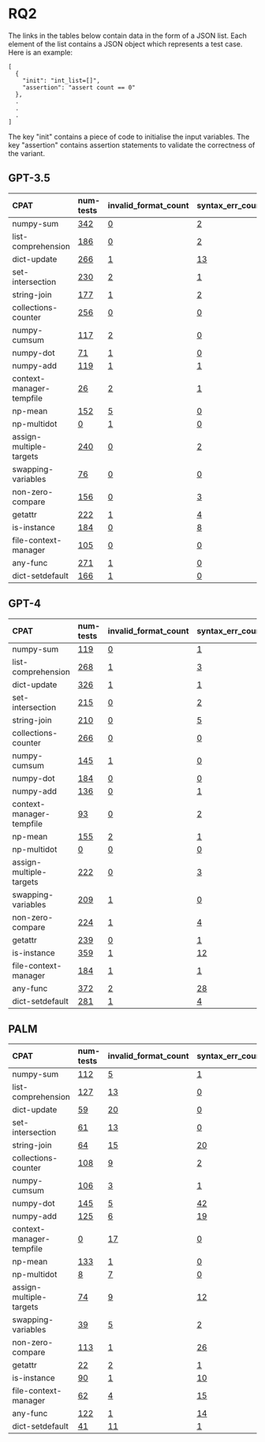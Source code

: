 # RQ2

The links in the tables below contain data in the form of a JSON list. 
Each element of the list contains a JSON object which represents a test case.
Here is an example:

```
[
  {
    "init": "int_list=[]",
    "assertion": "assert count == 0"
  },
  .
  .
  .
]  
```

The key "init" contains a piece of code to initialise the input
variables. The key "assertion" contains assertion statements to 
validate the correctness of the variant.

## GPT-3.5

| CPAT                     | num-tests                                                                                                            | invalid_format_count                                                                                                         | syntax_err_count                                                                                                            | uninitialised_vars_count                                                                                                          | invalid_test_count                                                                                                      |
|:-------------------------|:---------------------------------------------------------------------------------------------------------------------|:-----------------------------------------------------------------------------------------------------------------------------|:----------------------------------------------------------------------------------------------------------------------------|:----------------------------------------------------------------------------------------------------------------------------------|:------------------------------------------------------------------------------------------------------------------------|
| numpy-sum                | [342](https://github.com/PyCraftTool/PyCraft/blob/main/data/paper/RQ2/gpt-3.5-turbo/dict-setdefault/good-tests.json) | [0](https://github.com/PyCraftTool/PyCraft/blob/main/data/paper/RQ2/gpt-3.5-turbo/dict-setdefault/invalid-format-tests.json) | [2](https://github.com/PyCraftTool/PyCraft/blob/main/data/paper/RQ2/gpt-3.5-turbo/dict-setdefault/syntax-error-tests.json)  | [0](https://github.com/PyCraftTool/PyCraft/blob/main/data/paper/RQ2/gpt-3.5-turbo/dict-setdefault/uninitialised-vars-tests.json)  | [54](https://github.com/PyCraftTool/PyCraft/blob/main/data/paper/RQ2/gpt-3.5-turbo/dict-setdefault/invalid-tests.json)  |
| list-comprehension       | [186](https://github.com/PyCraftTool/PyCraft/blob/main/data/paper/RQ2/gpt-3.5-turbo/dict-setdefault/good-tests.json) | [0](https://github.com/PyCraftTool/PyCraft/blob/main/data/paper/RQ2/gpt-3.5-turbo/dict-setdefault/invalid-format-tests.json) | [2](https://github.com/PyCraftTool/PyCraft/blob/main/data/paper/RQ2/gpt-3.5-turbo/dict-setdefault/syntax-error-tests.json)  | [10](https://github.com/PyCraftTool/PyCraft/blob/main/data/paper/RQ2/gpt-3.5-turbo/dict-setdefault/uninitialised-vars-tests.json) | [41](https://github.com/PyCraftTool/PyCraft/blob/main/data/paper/RQ2/gpt-3.5-turbo/dict-setdefault/invalid-tests.json)  |
| dict-update              | [266](https://github.com/PyCraftTool/PyCraft/blob/main/data/paper/RQ2/gpt-3.5-turbo/dict-setdefault/good-tests.json) | [1](https://github.com/PyCraftTool/PyCraft/blob/main/data/paper/RQ2/gpt-3.5-turbo/dict-setdefault/invalid-format-tests.json) | [13](https://github.com/PyCraftTool/PyCraft/blob/main/data/paper/RQ2/gpt-3.5-turbo/dict-setdefault/syntax-error-tests.json) | [1](https://github.com/PyCraftTool/PyCraft/blob/main/data/paper/RQ2/gpt-3.5-turbo/dict-setdefault/uninitialised-vars-tests.json)  | [160](https://github.com/PyCraftTool/PyCraft/blob/main/data/paper/RQ2/gpt-3.5-turbo/dict-setdefault/invalid-tests.json) |
| set-intersection         | [230](https://github.com/PyCraftTool/PyCraft/blob/main/data/paper/RQ2/gpt-3.5-turbo/dict-setdefault/good-tests.json) | [2](https://github.com/PyCraftTool/PyCraft/blob/main/data/paper/RQ2/gpt-3.5-turbo/dict-setdefault/invalid-format-tests.json) | [1](https://github.com/PyCraftTool/PyCraft/blob/main/data/paper/RQ2/gpt-3.5-turbo/dict-setdefault/syntax-error-tests.json)  | [1](https://github.com/PyCraftTool/PyCraft/blob/main/data/paper/RQ2/gpt-3.5-turbo/dict-setdefault/uninitialised-vars-tests.json)  | [25](https://github.com/PyCraftTool/PyCraft/blob/main/data/paper/RQ2/gpt-3.5-turbo/dict-setdefault/invalid-tests.json)  |
| string-join              | [177](https://github.com/PyCraftTool/PyCraft/blob/main/data/paper/RQ2/gpt-3.5-turbo/dict-setdefault/good-tests.json) | [1](https://github.com/PyCraftTool/PyCraft/blob/main/data/paper/RQ2/gpt-3.5-turbo/dict-setdefault/invalid-format-tests.json) | [2](https://github.com/PyCraftTool/PyCraft/blob/main/data/paper/RQ2/gpt-3.5-turbo/dict-setdefault/syntax-error-tests.json)  | [0](https://github.com/PyCraftTool/PyCraft/blob/main/data/paper/RQ2/gpt-3.5-turbo/dict-setdefault/uninitialised-vars-tests.json)  | [119](https://github.com/PyCraftTool/PyCraft/blob/main/data/paper/RQ2/gpt-3.5-turbo/dict-setdefault/invalid-tests.json) |
| collections-counter      | [256](https://github.com/PyCraftTool/PyCraft/blob/main/data/paper/RQ2/gpt-3.5-turbo/dict-setdefault/good-tests.json) | [0](https://github.com/PyCraftTool/PyCraft/blob/main/data/paper/RQ2/gpt-3.5-turbo/dict-setdefault/invalid-format-tests.json) | [0](https://github.com/PyCraftTool/PyCraft/blob/main/data/paper/RQ2/gpt-3.5-turbo/dict-setdefault/syntax-error-tests.json)  | [0](https://github.com/PyCraftTool/PyCraft/blob/main/data/paper/RQ2/gpt-3.5-turbo/dict-setdefault/uninitialised-vars-tests.json)  | [12](https://github.com/PyCraftTool/PyCraft/blob/main/data/paper/RQ2/gpt-3.5-turbo/dict-setdefault/invalid-tests.json)  |
| numpy-cumsum             | [117](https://github.com/PyCraftTool/PyCraft/blob/main/data/paper/RQ2/gpt-3.5-turbo/dict-setdefault/good-tests.json) | [2](https://github.com/PyCraftTool/PyCraft/blob/main/data/paper/RQ2/gpt-3.5-turbo/dict-setdefault/invalid-format-tests.json) | [0](https://github.com/PyCraftTool/PyCraft/blob/main/data/paper/RQ2/gpt-3.5-turbo/dict-setdefault/syntax-error-tests.json)  | [0](https://github.com/PyCraftTool/PyCraft/blob/main/data/paper/RQ2/gpt-3.5-turbo/dict-setdefault/uninitialised-vars-tests.json)  | [104](https://github.com/PyCraftTool/PyCraft/blob/main/data/paper/RQ2/gpt-3.5-turbo/dict-setdefault/invalid-tests.json) |
| numpy-dot                | [71](https://github.com/PyCraftTool/PyCraft/blob/main/data/paper/RQ2/gpt-3.5-turbo/dict-setdefault/good-tests.json)  | [1](https://github.com/PyCraftTool/PyCraft/blob/main/data/paper/RQ2/gpt-3.5-turbo/dict-setdefault/invalid-format-tests.json) | [0](https://github.com/PyCraftTool/PyCraft/blob/main/data/paper/RQ2/gpt-3.5-turbo/dict-setdefault/syntax-error-tests.json)  | [0](https://github.com/PyCraftTool/PyCraft/blob/main/data/paper/RQ2/gpt-3.5-turbo/dict-setdefault/uninitialised-vars-tests.json)  | [88](https://github.com/PyCraftTool/PyCraft/blob/main/data/paper/RQ2/gpt-3.5-turbo/dict-setdefault/invalid-tests.json)  |
| numpy-add                | [119](https://github.com/PyCraftTool/PyCraft/blob/main/data/paper/RQ2/gpt-3.5-turbo/dict-setdefault/good-tests.json) | [1](https://github.com/PyCraftTool/PyCraft/blob/main/data/paper/RQ2/gpt-3.5-turbo/dict-setdefault/invalid-format-tests.json) | [1](https://github.com/PyCraftTool/PyCraft/blob/main/data/paper/RQ2/gpt-3.5-turbo/dict-setdefault/syntax-error-tests.json)  | [0](https://github.com/PyCraftTool/PyCraft/blob/main/data/paper/RQ2/gpt-3.5-turbo/dict-setdefault/uninitialised-vars-tests.json)  | [39](https://github.com/PyCraftTool/PyCraft/blob/main/data/paper/RQ2/gpt-3.5-turbo/dict-setdefault/invalid-tests.json)  |
| context-manager-tempfile | [26](https://github.com/PyCraftTool/PyCraft/blob/main/data/paper/RQ2/gpt-3.5-turbo/dict-setdefault/good-tests.json)  | [2](https://github.com/PyCraftTool/PyCraft/blob/main/data/paper/RQ2/gpt-3.5-turbo/dict-setdefault/invalid-format-tests.json) | [1](https://github.com/PyCraftTool/PyCraft/blob/main/data/paper/RQ2/gpt-3.5-turbo/dict-setdefault/syntax-error-tests.json)  | [39](https://github.com/PyCraftTool/PyCraft/blob/main/data/paper/RQ2/gpt-3.5-turbo/dict-setdefault/uninitialised-vars-tests.json) | [102](https://github.com/PyCraftTool/PyCraft/blob/main/data/paper/RQ2/gpt-3.5-turbo/dict-setdefault/invalid-tests.json) |
| np-mean                  | [152](https://github.com/PyCraftTool/PyCraft/blob/main/data/paper/RQ2/gpt-3.5-turbo/dict-setdefault/good-tests.json) | [5](https://github.com/PyCraftTool/PyCraft/blob/main/data/paper/RQ2/gpt-3.5-turbo/dict-setdefault/invalid-format-tests.json) | [0](https://github.com/PyCraftTool/PyCraft/blob/main/data/paper/RQ2/gpt-3.5-turbo/dict-setdefault/syntax-error-tests.json)  | [0](https://github.com/PyCraftTool/PyCraft/blob/main/data/paper/RQ2/gpt-3.5-turbo/dict-setdefault/uninitialised-vars-tests.json)  | [40](https://github.com/PyCraftTool/PyCraft/blob/main/data/paper/RQ2/gpt-3.5-turbo/dict-setdefault/invalid-tests.json)  |
| np-multidot              | [0](https://github.com/PyCraftTool/PyCraft/blob/main/data/paper/RQ2/gpt-3.5-turbo/dict-setdefault/good-tests.json)   | [1](https://github.com/PyCraftTool/PyCraft/blob/main/data/paper/RQ2/gpt-3.5-turbo/dict-setdefault/invalid-format-tests.json) | [0](https://github.com/PyCraftTool/PyCraft/blob/main/data/paper/RQ2/gpt-3.5-turbo/dict-setdefault/syntax-error-tests.json)  | [0](https://github.com/PyCraftTool/PyCraft/blob/main/data/paper/RQ2/gpt-3.5-turbo/dict-setdefault/uninitialised-vars-tests.json)  | [146](https://github.com/PyCraftTool/PyCraft/blob/main/data/paper/RQ2/gpt-3.5-turbo/dict-setdefault/invalid-tests.json) |
| assign-multiple-targets  | [240](https://github.com/PyCraftTool/PyCraft/blob/main/data/paper/RQ2/gpt-3.5-turbo/dict-setdefault/good-tests.json) | [0](https://github.com/PyCraftTool/PyCraft/blob/main/data/paper/RQ2/gpt-3.5-turbo/dict-setdefault/invalid-format-tests.json) | [2](https://github.com/PyCraftTool/PyCraft/blob/main/data/paper/RQ2/gpt-3.5-turbo/dict-setdefault/syntax-error-tests.json)  | [5](https://github.com/PyCraftTool/PyCraft/blob/main/data/paper/RQ2/gpt-3.5-turbo/dict-setdefault/uninitialised-vars-tests.json)  | [26](https://github.com/PyCraftTool/PyCraft/blob/main/data/paper/RQ2/gpt-3.5-turbo/dict-setdefault/invalid-tests.json)  |
| swapping-variables       | [76](https://github.com/PyCraftTool/PyCraft/blob/main/data/paper/RQ2/gpt-3.5-turbo/dict-setdefault/good-tests.json)  | [0](https://github.com/PyCraftTool/PyCraft/blob/main/data/paper/RQ2/gpt-3.5-turbo/dict-setdefault/invalid-format-tests.json) | [0](https://github.com/PyCraftTool/PyCraft/blob/main/data/paper/RQ2/gpt-3.5-turbo/dict-setdefault/syntax-error-tests.json)  | [0](https://github.com/PyCraftTool/PyCraft/blob/main/data/paper/RQ2/gpt-3.5-turbo/dict-setdefault/uninitialised-vars-tests.json)  | [158](https://github.com/PyCraftTool/PyCraft/blob/main/data/paper/RQ2/gpt-3.5-turbo/dict-setdefault/invalid-tests.json) |
| non-zero-compare         | [156](https://github.com/PyCraftTool/PyCraft/blob/main/data/paper/RQ2/gpt-3.5-turbo/dict-setdefault/good-tests.json) | [0](https://github.com/PyCraftTool/PyCraft/blob/main/data/paper/RQ2/gpt-3.5-turbo/dict-setdefault/invalid-format-tests.json) | [3](https://github.com/PyCraftTool/PyCraft/blob/main/data/paper/RQ2/gpt-3.5-turbo/dict-setdefault/syntax-error-tests.json)  | [1](https://github.com/PyCraftTool/PyCraft/blob/main/data/paper/RQ2/gpt-3.5-turbo/dict-setdefault/uninitialised-vars-tests.json)  | [71](https://github.com/PyCraftTool/PyCraft/blob/main/data/paper/RQ2/gpt-3.5-turbo/dict-setdefault/invalid-tests.json)  |
| getattr                  | [222](https://github.com/PyCraftTool/PyCraft/blob/main/data/paper/RQ2/gpt-3.5-turbo/dict-setdefault/good-tests.json) | [1](https://github.com/PyCraftTool/PyCraft/blob/main/data/paper/RQ2/gpt-3.5-turbo/dict-setdefault/invalid-format-tests.json) | [4](https://github.com/PyCraftTool/PyCraft/blob/main/data/paper/RQ2/gpt-3.5-turbo/dict-setdefault/syntax-error-tests.json)  | [4](https://github.com/PyCraftTool/PyCraft/blob/main/data/paper/RQ2/gpt-3.5-turbo/dict-setdefault/uninitialised-vars-tests.json)  | [71](https://github.com/PyCraftTool/PyCraft/blob/main/data/paper/RQ2/gpt-3.5-turbo/dict-setdefault/invalid-tests.json)  |
| is-instance              | [184](https://github.com/PyCraftTool/PyCraft/blob/main/data/paper/RQ2/gpt-3.5-turbo/dict-setdefault/good-tests.json) | [0](https://github.com/PyCraftTool/PyCraft/blob/main/data/paper/RQ2/gpt-3.5-turbo/dict-setdefault/invalid-format-tests.json) | [8](https://github.com/PyCraftTool/PyCraft/blob/main/data/paper/RQ2/gpt-3.5-turbo/dict-setdefault/syntax-error-tests.json)  | [1](https://github.com/PyCraftTool/PyCraft/blob/main/data/paper/RQ2/gpt-3.5-turbo/dict-setdefault/uninitialised-vars-tests.json)  | [222](https://github.com/PyCraftTool/PyCraft/blob/main/data/paper/RQ2/gpt-3.5-turbo/dict-setdefault/invalid-tests.json) |
| file-context-manager     | [105](https://github.com/PyCraftTool/PyCraft/blob/main/data/paper/RQ2/gpt-3.5-turbo/dict-setdefault/good-tests.json) | [0](https://github.com/PyCraftTool/PyCraft/blob/main/data/paper/RQ2/gpt-3.5-turbo/dict-setdefault/invalid-format-tests.json) | [0](https://github.com/PyCraftTool/PyCraft/blob/main/data/paper/RQ2/gpt-3.5-turbo/dict-setdefault/syntax-error-tests.json)  | [0](https://github.com/PyCraftTool/PyCraft/blob/main/data/paper/RQ2/gpt-3.5-turbo/dict-setdefault/uninitialised-vars-tests.json)  | [159](https://github.com/PyCraftTool/PyCraft/blob/main/data/paper/RQ2/gpt-3.5-turbo/dict-setdefault/invalid-tests.json) |
| any-func                 | [271](https://github.com/PyCraftTool/PyCraft/blob/main/data/paper/RQ2/gpt-3.5-turbo/dict-setdefault/good-tests.json) | [1](https://github.com/PyCraftTool/PyCraft/blob/main/data/paper/RQ2/gpt-3.5-turbo/dict-setdefault/invalid-format-tests.json) | [0](https://github.com/PyCraftTool/PyCraft/blob/main/data/paper/RQ2/gpt-3.5-turbo/dict-setdefault/syntax-error-tests.json)  | [48](https://github.com/PyCraftTool/PyCraft/blob/main/data/paper/RQ2/gpt-3.5-turbo/dict-setdefault/uninitialised-vars-tests.json) | [183](https://github.com/PyCraftTool/PyCraft/blob/main/data/paper/RQ2/gpt-3.5-turbo/dict-setdefault/invalid-tests.json) |
| dict-setdefault          | [166](https://github.com/PyCraftTool/PyCraft/blob/main/data/paper/RQ2/gpt-3.5-turbo/dict-setdefault/good-tests.json) | [1](https://github.com/PyCraftTool/PyCraft/blob/main/data/paper/RQ2/gpt-3.5-turbo/dict-setdefault/invalid-format-tests.json) | [0](https://github.com/PyCraftTool/PyCraft/blob/main/data/paper/RQ2/gpt-3.5-turbo/dict-setdefault/syntax-error-tests.json)  | [10](https://github.com/PyCraftTool/PyCraft/blob/main/data/paper/RQ2/gpt-3.5-turbo/dict-setdefault/uninitialised-vars-tests.json) | [56](https://github.com/PyCraftTool/PyCraft/blob/main/data/paper/RQ2/gpt-3.5-turbo/dict-setdefault/invalid-tests.json)  |

## GPT-4

| CPAT                     | num-tests                                                                                                    | invalid_format_count                                                                                                 | syntax_err_count                                                                                                    | uninitialised_vars_count                                                                                                  | invalid_test_count                                                                                              |
|:-------------------------|:-------------------------------------------------------------------------------------------------------------|:---------------------------------------------------------------------------------------------------------------------|:--------------------------------------------------------------------------------------------------------------------|:--------------------------------------------------------------------------------------------------------------------------|:----------------------------------------------------------------------------------------------------------------|
| numpy-sum                | [119](https://github.com/PyCraftTool/PyCraft/blob/main/data/paper/RQ2/gpt-4/dict-setdefault/good-tests.json) | [0](https://github.com/PyCraftTool/PyCraft/blob/main/data/paper/RQ2/gpt-4/dict-setdefault/invalid-format-tests.json) | [1](https://github.com/PyCraftTool/PyCraft/blob/main/data/paper/RQ2/gpt-4/dict-setdefault/syntax-error-tests.json)  | [0](https://github.com/PyCraftTool/PyCraft/blob/main/data/paper/RQ2/gpt-4/dict-setdefault/uninitialised-vars-tests.json)  | [18](https://github.com/PyCraftTool/PyCraft/blob/main/data/paper/RQ2/gpt-4/dict-setdefault/invalid-tests.json)  |
| list-comprehension       | [268](https://github.com/PyCraftTool/PyCraft/blob/main/data/paper/RQ2/gpt-4/dict-setdefault/good-tests.json) | [1](https://github.com/PyCraftTool/PyCraft/blob/main/data/paper/RQ2/gpt-4/dict-setdefault/invalid-format-tests.json) | [3](https://github.com/PyCraftTool/PyCraft/blob/main/data/paper/RQ2/gpt-4/dict-setdefault/syntax-error-tests.json)  | [0](https://github.com/PyCraftTool/PyCraft/blob/main/data/paper/RQ2/gpt-4/dict-setdefault/uninitialised-vars-tests.json)  | [21](https://github.com/PyCraftTool/PyCraft/blob/main/data/paper/RQ2/gpt-4/dict-setdefault/invalid-tests.json)  |
| dict-update              | [326](https://github.com/PyCraftTool/PyCraft/blob/main/data/paper/RQ2/gpt-4/dict-setdefault/good-tests.json) | [1](https://github.com/PyCraftTool/PyCraft/blob/main/data/paper/RQ2/gpt-4/dict-setdefault/invalid-format-tests.json) | [1](https://github.com/PyCraftTool/PyCraft/blob/main/data/paper/RQ2/gpt-4/dict-setdefault/syntax-error-tests.json)  | [2](https://github.com/PyCraftTool/PyCraft/blob/main/data/paper/RQ2/gpt-4/dict-setdefault/uninitialised-vars-tests.json)  | [3](https://github.com/PyCraftTool/PyCraft/blob/main/data/paper/RQ2/gpt-4/dict-setdefault/invalid-tests.json)   |
| set-intersection         | [215](https://github.com/PyCraftTool/PyCraft/blob/main/data/paper/RQ2/gpt-4/dict-setdefault/good-tests.json) | [0](https://github.com/PyCraftTool/PyCraft/blob/main/data/paper/RQ2/gpt-4/dict-setdefault/invalid-format-tests.json) | [2](https://github.com/PyCraftTool/PyCraft/blob/main/data/paper/RQ2/gpt-4/dict-setdefault/syntax-error-tests.json)  | [0](https://github.com/PyCraftTool/PyCraft/blob/main/data/paper/RQ2/gpt-4/dict-setdefault/uninitialised-vars-tests.json)  | [21](https://github.com/PyCraftTool/PyCraft/blob/main/data/paper/RQ2/gpt-4/dict-setdefault/invalid-tests.json)  |
| string-join              | [210](https://github.com/PyCraftTool/PyCraft/blob/main/data/paper/RQ2/gpt-4/dict-setdefault/good-tests.json) | [0](https://github.com/PyCraftTool/PyCraft/blob/main/data/paper/RQ2/gpt-4/dict-setdefault/invalid-format-tests.json) | [5](https://github.com/PyCraftTool/PyCraft/blob/main/data/paper/RQ2/gpt-4/dict-setdefault/syntax-error-tests.json)  | [0](https://github.com/PyCraftTool/PyCraft/blob/main/data/paper/RQ2/gpt-4/dict-setdefault/uninitialised-vars-tests.json)  | [67](https://github.com/PyCraftTool/PyCraft/blob/main/data/paper/RQ2/gpt-4/dict-setdefault/invalid-tests.json)  |
| collections-counter      | [266](https://github.com/PyCraftTool/PyCraft/blob/main/data/paper/RQ2/gpt-4/dict-setdefault/good-tests.json) | [0](https://github.com/PyCraftTool/PyCraft/blob/main/data/paper/RQ2/gpt-4/dict-setdefault/invalid-format-tests.json) | [0](https://github.com/PyCraftTool/PyCraft/blob/main/data/paper/RQ2/gpt-4/dict-setdefault/syntax-error-tests.json)  | [0](https://github.com/PyCraftTool/PyCraft/blob/main/data/paper/RQ2/gpt-4/dict-setdefault/uninitialised-vars-tests.json)  | [27](https://github.com/PyCraftTool/PyCraft/blob/main/data/paper/RQ2/gpt-4/dict-setdefault/invalid-tests.json)  |
| numpy-cumsum             | [145](https://github.com/PyCraftTool/PyCraft/blob/main/data/paper/RQ2/gpt-4/dict-setdefault/good-tests.json) | [1](https://github.com/PyCraftTool/PyCraft/blob/main/data/paper/RQ2/gpt-4/dict-setdefault/invalid-format-tests.json) | [0](https://github.com/PyCraftTool/PyCraft/blob/main/data/paper/RQ2/gpt-4/dict-setdefault/syntax-error-tests.json)  | [0](https://github.com/PyCraftTool/PyCraft/blob/main/data/paper/RQ2/gpt-4/dict-setdefault/uninitialised-vars-tests.json)  | [21](https://github.com/PyCraftTool/PyCraft/blob/main/data/paper/RQ2/gpt-4/dict-setdefault/invalid-tests.json)  |
| numpy-dot                | [184](https://github.com/PyCraftTool/PyCraft/blob/main/data/paper/RQ2/gpt-4/dict-setdefault/good-tests.json) | [0](https://github.com/PyCraftTool/PyCraft/blob/main/data/paper/RQ2/gpt-4/dict-setdefault/invalid-format-tests.json) | [0](https://github.com/PyCraftTool/PyCraft/blob/main/data/paper/RQ2/gpt-4/dict-setdefault/syntax-error-tests.json)  | [0](https://github.com/PyCraftTool/PyCraft/blob/main/data/paper/RQ2/gpt-4/dict-setdefault/uninitialised-vars-tests.json)  | [86](https://github.com/PyCraftTool/PyCraft/blob/main/data/paper/RQ2/gpt-4/dict-setdefault/invalid-tests.json)  |
| numpy-add                | [136](https://github.com/PyCraftTool/PyCraft/blob/main/data/paper/RQ2/gpt-4/dict-setdefault/good-tests.json) | [0](https://github.com/PyCraftTool/PyCraft/blob/main/data/paper/RQ2/gpt-4/dict-setdefault/invalid-format-tests.json) | [1](https://github.com/PyCraftTool/PyCraft/blob/main/data/paper/RQ2/gpt-4/dict-setdefault/syntax-error-tests.json)  | [0](https://github.com/PyCraftTool/PyCraft/blob/main/data/paper/RQ2/gpt-4/dict-setdefault/uninitialised-vars-tests.json)  | [44](https://github.com/PyCraftTool/PyCraft/blob/main/data/paper/RQ2/gpt-4/dict-setdefault/invalid-tests.json)  |
| context-manager-tempfile | [93](https://github.com/PyCraftTool/PyCraft/blob/main/data/paper/RQ2/gpt-4/dict-setdefault/good-tests.json)  | [0](https://github.com/PyCraftTool/PyCraft/blob/main/data/paper/RQ2/gpt-4/dict-setdefault/invalid-format-tests.json) | [2](https://github.com/PyCraftTool/PyCraft/blob/main/data/paper/RQ2/gpt-4/dict-setdefault/syntax-error-tests.json)  | [0](https://github.com/PyCraftTool/PyCraft/blob/main/data/paper/RQ2/gpt-4/dict-setdefault/uninitialised-vars-tests.json)  | [275](https://github.com/PyCraftTool/PyCraft/blob/main/data/paper/RQ2/gpt-4/dict-setdefault/invalid-tests.json) |
| np-mean                  | [155](https://github.com/PyCraftTool/PyCraft/blob/main/data/paper/RQ2/gpt-4/dict-setdefault/good-tests.json) | [2](https://github.com/PyCraftTool/PyCraft/blob/main/data/paper/RQ2/gpt-4/dict-setdefault/invalid-format-tests.json) | [1](https://github.com/PyCraftTool/PyCraft/blob/main/data/paper/RQ2/gpt-4/dict-setdefault/syntax-error-tests.json)  | [0](https://github.com/PyCraftTool/PyCraft/blob/main/data/paper/RQ2/gpt-4/dict-setdefault/uninitialised-vars-tests.json)  | [9](https://github.com/PyCraftTool/PyCraft/blob/main/data/paper/RQ2/gpt-4/dict-setdefault/invalid-tests.json)   |
| np-multidot              | [0](https://github.com/PyCraftTool/PyCraft/blob/main/data/paper/RQ2/gpt-4/dict-setdefault/good-tests.json)   | [0](https://github.com/PyCraftTool/PyCraft/blob/main/data/paper/RQ2/gpt-4/dict-setdefault/invalid-format-tests.json) | [0](https://github.com/PyCraftTool/PyCraft/blob/main/data/paper/RQ2/gpt-4/dict-setdefault/syntax-error-tests.json)  | [0](https://github.com/PyCraftTool/PyCraft/blob/main/data/paper/RQ2/gpt-4/dict-setdefault/uninitialised-vars-tests.json)  | [172](https://github.com/PyCraftTool/PyCraft/blob/main/data/paper/RQ2/gpt-4/dict-setdefault/invalid-tests.json) |
| assign-multiple-targets  | [222](https://github.com/PyCraftTool/PyCraft/blob/main/data/paper/RQ2/gpt-4/dict-setdefault/good-tests.json) | [0](https://github.com/PyCraftTool/PyCraft/blob/main/data/paper/RQ2/gpt-4/dict-setdefault/invalid-format-tests.json) | [3](https://github.com/PyCraftTool/PyCraft/blob/main/data/paper/RQ2/gpt-4/dict-setdefault/syntax-error-tests.json)  | [11](https://github.com/PyCraftTool/PyCraft/blob/main/data/paper/RQ2/gpt-4/dict-setdefault/uninitialised-vars-tests.json) | [3](https://github.com/PyCraftTool/PyCraft/blob/main/data/paper/RQ2/gpt-4/dict-setdefault/invalid-tests.json)   |
| swapping-variables       | [209](https://github.com/PyCraftTool/PyCraft/blob/main/data/paper/RQ2/gpt-4/dict-setdefault/good-tests.json) | [1](https://github.com/PyCraftTool/PyCraft/blob/main/data/paper/RQ2/gpt-4/dict-setdefault/invalid-format-tests.json) | [0](https://github.com/PyCraftTool/PyCraft/blob/main/data/paper/RQ2/gpt-4/dict-setdefault/syntax-error-tests.json)  | [0](https://github.com/PyCraftTool/PyCraft/blob/main/data/paper/RQ2/gpt-4/dict-setdefault/uninitialised-vars-tests.json)  | [5](https://github.com/PyCraftTool/PyCraft/blob/main/data/paper/RQ2/gpt-4/dict-setdefault/invalid-tests.json)   |
| non-zero-compare         | [224](https://github.com/PyCraftTool/PyCraft/blob/main/data/paper/RQ2/gpt-4/dict-setdefault/good-tests.json) | [1](https://github.com/PyCraftTool/PyCraft/blob/main/data/paper/RQ2/gpt-4/dict-setdefault/invalid-format-tests.json) | [4](https://github.com/PyCraftTool/PyCraft/blob/main/data/paper/RQ2/gpt-4/dict-setdefault/syntax-error-tests.json)  | [6](https://github.com/PyCraftTool/PyCraft/blob/main/data/paper/RQ2/gpt-4/dict-setdefault/uninitialised-vars-tests.json)  | [41](https://github.com/PyCraftTool/PyCraft/blob/main/data/paper/RQ2/gpt-4/dict-setdefault/invalid-tests.json)  |
| getattr                  | [239](https://github.com/PyCraftTool/PyCraft/blob/main/data/paper/RQ2/gpt-4/dict-setdefault/good-tests.json) | [0](https://github.com/PyCraftTool/PyCraft/blob/main/data/paper/RQ2/gpt-4/dict-setdefault/invalid-format-tests.json) | [1](https://github.com/PyCraftTool/PyCraft/blob/main/data/paper/RQ2/gpt-4/dict-setdefault/syntax-error-tests.json)  | [0](https://github.com/PyCraftTool/PyCraft/blob/main/data/paper/RQ2/gpt-4/dict-setdefault/uninitialised-vars-tests.json)  | [8](https://github.com/PyCraftTool/PyCraft/blob/main/data/paper/RQ2/gpt-4/dict-setdefault/invalid-tests.json)   |
| is-instance              | [359](https://github.com/PyCraftTool/PyCraft/blob/main/data/paper/RQ2/gpt-4/dict-setdefault/good-tests.json) | [1](https://github.com/PyCraftTool/PyCraft/blob/main/data/paper/RQ2/gpt-4/dict-setdefault/invalid-format-tests.json) | [12](https://github.com/PyCraftTool/PyCraft/blob/main/data/paper/RQ2/gpt-4/dict-setdefault/syntax-error-tests.json) | [3](https://github.com/PyCraftTool/PyCraft/blob/main/data/paper/RQ2/gpt-4/dict-setdefault/uninitialised-vars-tests.json)  | [4](https://github.com/PyCraftTool/PyCraft/blob/main/data/paper/RQ2/gpt-4/dict-setdefault/invalid-tests.json)   |
| file-context-manager     | [184](https://github.com/PyCraftTool/PyCraft/blob/main/data/paper/RQ2/gpt-4/dict-setdefault/good-tests.json) | [1](https://github.com/PyCraftTool/PyCraft/blob/main/data/paper/RQ2/gpt-4/dict-setdefault/invalid-format-tests.json) | [1](https://github.com/PyCraftTool/PyCraft/blob/main/data/paper/RQ2/gpt-4/dict-setdefault/syntax-error-tests.json)  | [1](https://github.com/PyCraftTool/PyCraft/blob/main/data/paper/RQ2/gpt-4/dict-setdefault/uninitialised-vars-tests.json)  | [4](https://github.com/PyCraftTool/PyCraft/blob/main/data/paper/RQ2/gpt-4/dict-setdefault/invalid-tests.json)   |
| any-func                 | [372](https://github.com/PyCraftTool/PyCraft/blob/main/data/paper/RQ2/gpt-4/dict-setdefault/good-tests.json) | [2](https://github.com/PyCraftTool/PyCraft/blob/main/data/paper/RQ2/gpt-4/dict-setdefault/invalid-format-tests.json) | [28](https://github.com/PyCraftTool/PyCraft/blob/main/data/paper/RQ2/gpt-4/dict-setdefault/syntax-error-tests.json) | [2](https://github.com/PyCraftTool/PyCraft/blob/main/data/paper/RQ2/gpt-4/dict-setdefault/uninitialised-vars-tests.json)  | [8](https://github.com/PyCraftTool/PyCraft/blob/main/data/paper/RQ2/gpt-4/dict-setdefault/invalid-tests.json)   |
| dict-setdefault          | [281](https://github.com/PyCraftTool/PyCraft/blob/main/data/paper/RQ2/gpt-4/dict-setdefault/good-tests.json) | [1](https://github.com/PyCraftTool/PyCraft/blob/main/data/paper/RQ2/gpt-4/dict-setdefault/invalid-format-tests.json) | [4](https://github.com/PyCraftTool/PyCraft/blob/main/data/paper/RQ2/gpt-4/dict-setdefault/syntax-error-tests.json)  | [3](https://github.com/PyCraftTool/PyCraft/blob/main/data/paper/RQ2/gpt-4/dict-setdefault/uninitialised-vars-tests.json)  | [39](https://github.com/PyCraftTool/PyCraft/blob/main/data/paper/RQ2/gpt-4/dict-setdefault/invalid-tests.json)  |

## PALM

| CPAT                     | num-tests                                                                                                   | invalid_format_count                                                                                                 | syntax_err_count                                                                                                   | uninitialised_vars_count                                                                                                | invalid_test_count                                                                                             |
|:-------------------------|:------------------------------------------------------------------------------------------------------------|:---------------------------------------------------------------------------------------------------------------------|:-------------------------------------------------------------------------------------------------------------------|:------------------------------------------------------------------------------------------------------------------------|:---------------------------------------------------------------------------------------------------------------|
| numpy-sum                | [112](https://github.com/PyCraftTool/PyCraft/blob/main/data/paper/RQ2/palm/dict-setdefault/good-tests.json) | [5](https://github.com/PyCraftTool/PyCraft/blob/main/data/paper/RQ2/palm/dict-setdefault/invalid-format-tests.json)  | [1](https://github.com/PyCraftTool/PyCraft/blob/main/data/paper/RQ2/palm/dict-setdefault/syntax-error-tests.json)  | [0](https://github.com/PyCraftTool/PyCraft/blob/main/data/paper/RQ2/palm/dict-setdefault/uninitialised-vars-tests.json) | [118](https://github.com/PyCraftTool/PyCraft/blob/main/data/paper/RQ2/palm/dict-setdefault/invalid-tests.json) |
| list-comprehension       | [127](https://github.com/PyCraftTool/PyCraft/blob/main/data/paper/RQ2/palm/dict-setdefault/good-tests.json) | [13](https://github.com/PyCraftTool/PyCraft/blob/main/data/paper/RQ2/palm/dict-setdefault/invalid-format-tests.json) | [0](https://github.com/PyCraftTool/PyCraft/blob/main/data/paper/RQ2/palm/dict-setdefault/syntax-error-tests.json)  | [1](https://github.com/PyCraftTool/PyCraft/blob/main/data/paper/RQ2/palm/dict-setdefault/uninitialised-vars-tests.json) | [73](https://github.com/PyCraftTool/PyCraft/blob/main/data/paper/RQ2/palm/dict-setdefault/invalid-tests.json)  |
| dict-update              | [59](https://github.com/PyCraftTool/PyCraft/blob/main/data/paper/RQ2/palm/dict-setdefault/good-tests.json)  | [20](https://github.com/PyCraftTool/PyCraft/blob/main/data/paper/RQ2/palm/dict-setdefault/invalid-format-tests.json) | [0](https://github.com/PyCraftTool/PyCraft/blob/main/data/paper/RQ2/palm/dict-setdefault/syntax-error-tests.json)  | [2](https://github.com/PyCraftTool/PyCraft/blob/main/data/paper/RQ2/palm/dict-setdefault/uninitialised-vars-tests.json) | [46](https://github.com/PyCraftTool/PyCraft/blob/main/data/paper/RQ2/palm/dict-setdefault/invalid-tests.json)  |
| set-intersection         | [61](https://github.com/PyCraftTool/PyCraft/blob/main/data/paper/RQ2/palm/dict-setdefault/good-tests.json)  | [13](https://github.com/PyCraftTool/PyCraft/blob/main/data/paper/RQ2/palm/dict-setdefault/invalid-format-tests.json) | [0](https://github.com/PyCraftTool/PyCraft/blob/main/data/paper/RQ2/palm/dict-setdefault/syntax-error-tests.json)  | [0](https://github.com/PyCraftTool/PyCraft/blob/main/data/paper/RQ2/palm/dict-setdefault/uninitialised-vars-tests.json) | [11](https://github.com/PyCraftTool/PyCraft/blob/main/data/paper/RQ2/palm/dict-setdefault/invalid-tests.json)  |
| string-join              | [64](https://github.com/PyCraftTool/PyCraft/blob/main/data/paper/RQ2/palm/dict-setdefault/good-tests.json)  | [15](https://github.com/PyCraftTool/PyCraft/blob/main/data/paper/RQ2/palm/dict-setdefault/invalid-format-tests.json) | [20](https://github.com/PyCraftTool/PyCraft/blob/main/data/paper/RQ2/palm/dict-setdefault/syntax-error-tests.json) | [0](https://github.com/PyCraftTool/PyCraft/blob/main/data/paper/RQ2/palm/dict-setdefault/uninitialised-vars-tests.json) | [26](https://github.com/PyCraftTool/PyCraft/blob/main/data/paper/RQ2/palm/dict-setdefault/invalid-tests.json)  |
| collections-counter      | [108](https://github.com/PyCraftTool/PyCraft/blob/main/data/paper/RQ2/palm/dict-setdefault/good-tests.json) | [9](https://github.com/PyCraftTool/PyCraft/blob/main/data/paper/RQ2/palm/dict-setdefault/invalid-format-tests.json)  | [2](https://github.com/PyCraftTool/PyCraft/blob/main/data/paper/RQ2/palm/dict-setdefault/syntax-error-tests.json)  | [0](https://github.com/PyCraftTool/PyCraft/blob/main/data/paper/RQ2/palm/dict-setdefault/uninitialised-vars-tests.json) | [48](https://github.com/PyCraftTool/PyCraft/blob/main/data/paper/RQ2/palm/dict-setdefault/invalid-tests.json)  |
| numpy-cumsum             | [106](https://github.com/PyCraftTool/PyCraft/blob/main/data/paper/RQ2/palm/dict-setdefault/good-tests.json) | [3](https://github.com/PyCraftTool/PyCraft/blob/main/data/paper/RQ2/palm/dict-setdefault/invalid-format-tests.json)  | [1](https://github.com/PyCraftTool/PyCraft/blob/main/data/paper/RQ2/palm/dict-setdefault/syntax-error-tests.json)  | [0](https://github.com/PyCraftTool/PyCraft/blob/main/data/paper/RQ2/palm/dict-setdefault/uninitialised-vars-tests.json) | [127](https://github.com/PyCraftTool/PyCraft/blob/main/data/paper/RQ2/palm/dict-setdefault/invalid-tests.json) |
| numpy-dot                | [145](https://github.com/PyCraftTool/PyCraft/blob/main/data/paper/RQ2/palm/dict-setdefault/good-tests.json) | [5](https://github.com/PyCraftTool/PyCraft/blob/main/data/paper/RQ2/palm/dict-setdefault/invalid-format-tests.json)  | [42](https://github.com/PyCraftTool/PyCraft/blob/main/data/paper/RQ2/palm/dict-setdefault/syntax-error-tests.json) | [0](https://github.com/PyCraftTool/PyCraft/blob/main/data/paper/RQ2/palm/dict-setdefault/uninitialised-vars-tests.json) | [72](https://github.com/PyCraftTool/PyCraft/blob/main/data/paper/RQ2/palm/dict-setdefault/invalid-tests.json)  |
| numpy-add                | [125](https://github.com/PyCraftTool/PyCraft/blob/main/data/paper/RQ2/palm/dict-setdefault/good-tests.json) | [6](https://github.com/PyCraftTool/PyCraft/blob/main/data/paper/RQ2/palm/dict-setdefault/invalid-format-tests.json)  | [19](https://github.com/PyCraftTool/PyCraft/blob/main/data/paper/RQ2/palm/dict-setdefault/syntax-error-tests.json) | [0](https://github.com/PyCraftTool/PyCraft/blob/main/data/paper/RQ2/palm/dict-setdefault/uninitialised-vars-tests.json) | [59](https://github.com/PyCraftTool/PyCraft/blob/main/data/paper/RQ2/palm/dict-setdefault/invalid-tests.json)  |
| context-manager-tempfile | [0](https://github.com/PyCraftTool/PyCraft/blob/main/data/paper/RQ2/palm/dict-setdefault/good-tests.json)   | [17](https://github.com/PyCraftTool/PyCraft/blob/main/data/paper/RQ2/palm/dict-setdefault/invalid-format-tests.json) | [0](https://github.com/PyCraftTool/PyCraft/blob/main/data/paper/RQ2/palm/dict-setdefault/syntax-error-tests.json)  | [0](https://github.com/PyCraftTool/PyCraft/blob/main/data/paper/RQ2/palm/dict-setdefault/uninitialised-vars-tests.json) | [9](https://github.com/PyCraftTool/PyCraft/blob/main/data/paper/RQ2/palm/dict-setdefault/invalid-tests.json)   |
| np-mean                  | [133](https://github.com/PyCraftTool/PyCraft/blob/main/data/paper/RQ2/palm/dict-setdefault/good-tests.json) | [1](https://github.com/PyCraftTool/PyCraft/blob/main/data/paper/RQ2/palm/dict-setdefault/invalid-format-tests.json)  | [0](https://github.com/PyCraftTool/PyCraft/blob/main/data/paper/RQ2/palm/dict-setdefault/syntax-error-tests.json)  | [0](https://github.com/PyCraftTool/PyCraft/blob/main/data/paper/RQ2/palm/dict-setdefault/uninitialised-vars-tests.json) | [122](https://github.com/PyCraftTool/PyCraft/blob/main/data/paper/RQ2/palm/dict-setdefault/invalid-tests.json) |
| np-multidot              | [8](https://github.com/PyCraftTool/PyCraft/blob/main/data/paper/RQ2/palm/dict-setdefault/good-tests.json)   | [7](https://github.com/PyCraftTool/PyCraft/blob/main/data/paper/RQ2/palm/dict-setdefault/invalid-format-tests.json)  | [0](https://github.com/PyCraftTool/PyCraft/blob/main/data/paper/RQ2/palm/dict-setdefault/syntax-error-tests.json)  | [0](https://github.com/PyCraftTool/PyCraft/blob/main/data/paper/RQ2/palm/dict-setdefault/uninitialised-vars-tests.json) | [76](https://github.com/PyCraftTool/PyCraft/blob/main/data/paper/RQ2/palm/dict-setdefault/invalid-tests.json)  |
| assign-multiple-targets  | [74](https://github.com/PyCraftTool/PyCraft/blob/main/data/paper/RQ2/palm/dict-setdefault/good-tests.json)  | [9](https://github.com/PyCraftTool/PyCraft/blob/main/data/paper/RQ2/palm/dict-setdefault/invalid-format-tests.json)  | [12](https://github.com/PyCraftTool/PyCraft/blob/main/data/paper/RQ2/palm/dict-setdefault/syntax-error-tests.json) | [9](https://github.com/PyCraftTool/PyCraft/blob/main/data/paper/RQ2/palm/dict-setdefault/uninitialised-vars-tests.json) | [31](https://github.com/PyCraftTool/PyCraft/blob/main/data/paper/RQ2/palm/dict-setdefault/invalid-tests.json)  |
| swapping-variables       | [39](https://github.com/PyCraftTool/PyCraft/blob/main/data/paper/RQ2/palm/dict-setdefault/good-tests.json)  | [5](https://github.com/PyCraftTool/PyCraft/blob/main/data/paper/RQ2/palm/dict-setdefault/invalid-format-tests.json)  | [2](https://github.com/PyCraftTool/PyCraft/blob/main/data/paper/RQ2/palm/dict-setdefault/syntax-error-tests.json)  | [0](https://github.com/PyCraftTool/PyCraft/blob/main/data/paper/RQ2/palm/dict-setdefault/uninitialised-vars-tests.json) | [54](https://github.com/PyCraftTool/PyCraft/blob/main/data/paper/RQ2/palm/dict-setdefault/invalid-tests.json)  |
| non-zero-compare         | [113](https://github.com/PyCraftTool/PyCraft/blob/main/data/paper/RQ2/palm/dict-setdefault/good-tests.json) | [1](https://github.com/PyCraftTool/PyCraft/blob/main/data/paper/RQ2/palm/dict-setdefault/invalid-format-tests.json)  | [26](https://github.com/PyCraftTool/PyCraft/blob/main/data/paper/RQ2/palm/dict-setdefault/syntax-error-tests.json) | [0](https://github.com/PyCraftTool/PyCraft/blob/main/data/paper/RQ2/palm/dict-setdefault/uninitialised-vars-tests.json) | [74](https://github.com/PyCraftTool/PyCraft/blob/main/data/paper/RQ2/palm/dict-setdefault/invalid-tests.json)  |
| getattr                  | [22](https://github.com/PyCraftTool/PyCraft/blob/main/data/paper/RQ2/palm/dict-setdefault/good-tests.json)  | [2](https://github.com/PyCraftTool/PyCraft/blob/main/data/paper/RQ2/palm/dict-setdefault/invalid-format-tests.json)  | [1](https://github.com/PyCraftTool/PyCraft/blob/main/data/paper/RQ2/palm/dict-setdefault/syntax-error-tests.json)  | [0](https://github.com/PyCraftTool/PyCraft/blob/main/data/paper/RQ2/palm/dict-setdefault/uninitialised-vars-tests.json) | [157](https://github.com/PyCraftTool/PyCraft/blob/main/data/paper/RQ2/palm/dict-setdefault/invalid-tests.json) |
| is-instance              | [90](https://github.com/PyCraftTool/PyCraft/blob/main/data/paper/RQ2/palm/dict-setdefault/good-tests.json)  | [1](https://github.com/PyCraftTool/PyCraft/blob/main/data/paper/RQ2/palm/dict-setdefault/invalid-format-tests.json)  | [10](https://github.com/PyCraftTool/PyCraft/blob/main/data/paper/RQ2/palm/dict-setdefault/syntax-error-tests.json) | [0](https://github.com/PyCraftTool/PyCraft/blob/main/data/paper/RQ2/palm/dict-setdefault/uninitialised-vars-tests.json) | [206](https://github.com/PyCraftTool/PyCraft/blob/main/data/paper/RQ2/palm/dict-setdefault/invalid-tests.json) |
| file-context-manager     | [62](https://github.com/PyCraftTool/PyCraft/blob/main/data/paper/RQ2/palm/dict-setdefault/good-tests.json)  | [4](https://github.com/PyCraftTool/PyCraft/blob/main/data/paper/RQ2/palm/dict-setdefault/invalid-format-tests.json)  | [15](https://github.com/PyCraftTool/PyCraft/blob/main/data/paper/RQ2/palm/dict-setdefault/syntax-error-tests.json) | [2](https://github.com/PyCraftTool/PyCraft/blob/main/data/paper/RQ2/palm/dict-setdefault/uninitialised-vars-tests.json) | [189](https://github.com/PyCraftTool/PyCraft/blob/main/data/paper/RQ2/palm/dict-setdefault/invalid-tests.json) |
| any-func                 | [122](https://github.com/PyCraftTool/PyCraft/blob/main/data/paper/RQ2/palm/dict-setdefault/good-tests.json) | [1](https://github.com/PyCraftTool/PyCraft/blob/main/data/paper/RQ2/palm/dict-setdefault/invalid-format-tests.json)  | [14](https://github.com/PyCraftTool/PyCraft/blob/main/data/paper/RQ2/palm/dict-setdefault/syntax-error-tests.json) | [0](https://github.com/PyCraftTool/PyCraft/blob/main/data/paper/RQ2/palm/dict-setdefault/uninitialised-vars-tests.json) | [142](https://github.com/PyCraftTool/PyCraft/blob/main/data/paper/RQ2/palm/dict-setdefault/invalid-tests.json) |
| dict-setdefault          | [41](https://github.com/PyCraftTool/PyCraft/blob/main/data/paper/RQ2/palm/dict-setdefault/good-tests.json)  | [11](https://github.com/PyCraftTool/PyCraft/blob/main/data/paper/RQ2/palm/dict-setdefault/invalid-format-tests.json) | [1](https://github.com/PyCraftTool/PyCraft/blob/main/data/paper/RQ2/palm/dict-setdefault/syntax-error-tests.json)  | [0](https://github.com/PyCraftTool/PyCraft/blob/main/data/paper/RQ2/palm/dict-setdefault/uninitialised-vars-tests.json) | [46](https://github.com/PyCraftTool/PyCraft/blob/main/data/paper/RQ2/palm/dict-setdefault/invalid-tests.json)  |